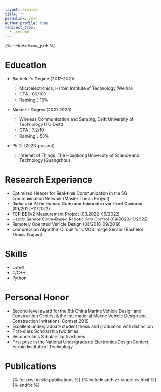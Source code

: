 ```yaml
---
layout: archive
title: ""
permalink: /cv/
author_profile: true
redirect_from:
  - /resume
---
```


{% include base_path %}

Education
======
* Bachelor's Degree (2017-2021) 
  * Microelectronics, Harbin Institute of Technology (Weihai)
  * GPA：89/100
  * Ranking：10%
 
* Master's Degree (2021-2023) 
  * Wireless Communication and Sensing, Delft University of Technology (TU Delft)
  * GPA：7.2/10
  * Ranking：50%
 
* Ph.D. (2023-present) 
  * Internet of Things, The Hongkong University of Science and Technology (Guangzhou)

Research Experience
======
* Optimized Header for Real-time Communication in the 5G Communication Network (Master Thesis Project)
* Radar and AI for Human-Computer Interaction via Hand Gestures (09/2022–11/2022)
* TCP BBRv2 Measurement Project (03/2022–06/2022)
* Haptic Sensor Glove-Based Robotic Arm Control (09/2022–11/2022)
* Remotely Operated Vehicle Design (08/2018–09/2019)
* Compression Algorithm Circuit for CMOS Image Sensor (Bachelor Thesis Project)

  
Skills
======
* LaTeX
* C/C++
* Python


Personal Honor
======
* Second-level award for the 8th China Marine Vehicle Design and Construction Contest & the International Marine Vehicle Design and Construction Invitational Contest 2019
* Excellent undergraduate student thesis and graduation with distinction
* First-class Scholarship two times
* Second-class Scholarship five times
* First prize in the National Undergraduate Electronics Design Contest, Harbin Institute of Technology

Publications
======
  <ul>{% for post in site.publications %}
    {% include archive-single-cv.html %}
  {% endfor %}</ul>

